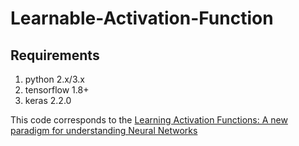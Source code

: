 # Learnable-Activation-Function

## Requirements
1. python 2.x/3.x
2. tensorflow 1.8+
3. keras 2.2.0

This code corresponds to the [Learning Activation Functions: A new paradigm for understanding Neural Networks](https://arxiv.org/abs/1906.09529)

